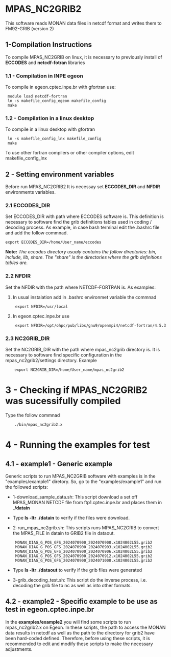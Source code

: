 # MPAS_NC2GRIB2

This software reads MONAN data files in netcdf format and writes them to FM92-GRIB (version 2)

## 1-Compilation Instructions

To compile MPAS_NC2GRIB on linux, it is necessary to previously install of **ECCODES** and **netcdf-fotran** libraries 

### 1.1 - Compilation in INPE egeon
 To compile in egeon.cptec.inpe.br with gfortran use: 

	 module load netcdf-fortran
	 ln -s makefile_config_egeon makefile_config
	 make 

### 1.2 - Compilation in a linux desktop  
 To compile in a linux desktop with gfortran 

	 ln -s makefile_config_lnx makefile_config
	 make 

To use other fortran compilers or other compiler options, edit makefile_config_lnx 

## 2 - Setting environment variables

Before run MPAS_NC2GRIB2 It is necessay set **ECCODES_DIR** and **NFDIR** environments variables.  

### 2.1 ECCODES_DIR
Set ECCODES_DIR with path where ECCODES software is. This definition is necessary  to software find the grib definitions tables used in coding / decoding process. As example, in case bash terminal  edit the .bashrc file and add the follow commnad.


	export ECCODES_DIR=/home/User_name/eccodes

**Note:** *The eccodes directory usualy contains the follow directories: bin, include, lib, share. The "share" is the directories where the grib definitions tables are.* 

### 2.2 NFDIR
Set the NFDIR with the path where  NETCDF-FORTRAN is.  As examples:
1) In usual instalation add in .bashrc environmet variable the commnad
   
		export NFDIR=/usr/local

2) In egeon.cptec.inpe.br use

		export NFDIR=/opt/ohpc/pub/libs/gnu9/openmpi4/netcdf-fortran/4.5.3

### 2.3 NC2GRIB_DIR
Set the NC2GRIB_DIR with the path where mpas_nc2grib directory is. It is necessary to software find specific configuration in the  mpas_nc2grib2/settings directory.
Example

		export NC2GRIB_DIR=/home/User_name/mpas_nc2grib2

# 3 - Checking if MPAS_NC2GRIB2 was sucessifully compiled
 Type the follow commnad

		./bin/mpas_nc2grib2.x



# 4 - Running the examples for test

## 4.1 - example1 - Generic example
Generic scripts to run MPAS_NC2GRIB software with examples is in the  "examples/example1" diretory.  So, go to the "examples/example1" and run the followed scripts:

 - 1-download_sample_data.sh: This script download a set off MPAS_MONAN NETCDF file from ftp1.cptec.inpe.br and places them in **./datain** 
 - Type **ls -ltr ./datain** to verify if the files were download.

-  2-run_mpas_nc2grib.sh: This scripts runs MPAS_NC2GRIB to convert the MPAS_FILE in datain to GRIB2 file in dataout.  

		MONAN_DIAG_G_POS_GFS_2024070900_2024070900.x1024002L55.grib2
		MONAN_DIAG_G_POS_GFS_2024070900_2024070903.x1024002L55.grib2
		MONAN_DIAG_G_POS_GFS_2024070900_2024070906.x1024002L55.grib2
		MONAN_DIAG_G_POS_GFS_2024070900_2024070912.x1024002L55.grib2
		MONAN_DIAG_G_POS_GFS_2024070900_2024071000.x1024002L55.grib2
  - Type **ls -ltr ./dataout** to verify if the grib files were generated 
  - 3-grib_decoding_test.sh: This script do the inverse process, i.e. decoding the grib file to nc as well as into other formats. 

## 4.2 - example2 - Specific example to be use as test in egeon.cptec.inpe.br
 
In the **examples/example2** you will find some scripts to run mpas_nc2grib2.x on Egeon. In these scripts, the path to access the MONAN data results in netcdf as well as the path to the directory for grib2 have been hard-coded defined. Therefore, before using these scripts, it is recommended to edit and modify these scripts  to make the necessary adjustments.